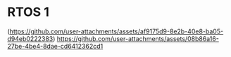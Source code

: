 # RTOS 1

(https://github.com/user-attachments/assets/af9175d9-8e2b-40e8-ba05-d94eb0222383)
https://github.com/user-attachments/assets/08b86a16-27be-4be4-8dae-cd6412362cd1
